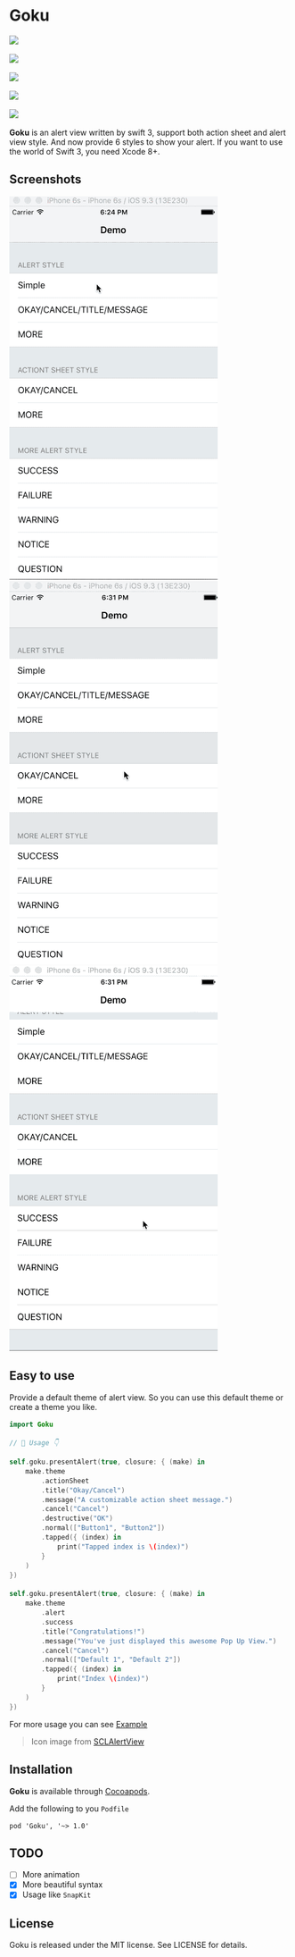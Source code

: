 # Goku

<p align="center">

<a href="https://github.com/Carthage/Carthage/"><img src="https://img.shields.io/badge/Carthage-compatible-4BC51D.svg?style=flat"></a>

<a href="http://cocoadocs.org/docsets/JESAlertView"><img src="https://img.shields.io/badge/pod-v1.0-blue.svg"></a>

<a href="https://raw.githubusercontent.com/ShiWeiCN/JESAlertView/master/LICENSE"><img src="https://img.shields.io/badge/license-MIT-000000.svg"></a>

<a href="http://cocoadocs.org/docsets/JESAlertView"><img src="https://img.shields.io/badge/platform-ios 8.0+-lightgrey.svg"></a>

<a href="https://github.com/ShiWeiCN/JESAlertView"><img src="https://img.shields.io/badge/Xcode 8-Swift 3-red.svg"></a>

</p>

**Goku** is an alert view written by swift 3, support both action sheet and alert view style. And now provide 6 styles to show your alert. If you want to use the world of Swift 3, you need Xcode 8+.

## Screenshots

![GIF](Gif/alert.gif)
![GIF](Gif/actionsheet.gif)
![GIF](Gif/morealertstyle.gif)

## Easy to use

Provide a default theme of alert view. So you can use this default theme or create a theme you like.

```swift
import Goku

// 🌟 Usage 👇
	
self.goku.presentAlert(true, closure: { (make) in
	make.theme
		.actionSheet
		.title("Okay/Cancel")
		.message("A customizable action sheet message.")
		.cancel("Cancel")
		.destructive("OK")
		.normal(["Button1", "Button2"])
		.tapped({ (index) in
			print("Tapped index is \(index)")
		}
	)
})	

self.goku.presentAlert(true, closure: { (make) in
	make.theme
		.alert
		.success
		.title("Congratulations!")
		.message("You've just displayed this awesome Pop Up View.")
		.cancel("Cancel")
		.normal(["Default 1", "Default 2"])
		.tapped({ (index) in
			print("Index \(index)")
		}
	)
})
```
	
For more usage you can see [Example](https://github.com/ShiWeiCN/Goku)
    
> Icon image from [SCLAlertView](https://github.com/dogo/SCLAlertView)

## Installation

**Goku** is available through [Cocoapods](https://cocoapods.org/).

Add the following to you `Podfile`

```
pod 'Goku', '~> 1.0'
```

## TODO

- [ ] More animation
- [x] More beautiful syntax
- [x] Usage like `SnapKit`

## License

Goku is released under the MIT license. See LICENSE for details.

